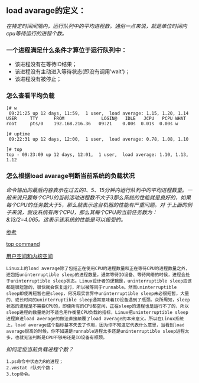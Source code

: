 ## load avarage的定义：
*在特定时间间隔内，运行队列中的平均进程数。通俗一点来说，就是单位时间内cpu等待运行的进程个数。*
### 一个进程满足什么条件才算位于运行队列中：

- 该进程没有在等待IO结果；
- 该进程没有主动进入等待状态(即没有调用'wait')；
- 该进程没有被停止；

### 怎么查看平均负载

    ]# w
     09:21:25 up 12 days, 11:59,  1 user,  load average: 1.15, 1.20, 1.14
    USER     TTY      FROM              LOGIN@   IDLE   JCPU   PCPU WHAT
    root     pts/0    192.168.216.36   09:21    0.00s  0.01s  0.00s w

    ]# uptime
     09:22:31 up 12 days, 12:00,  1 user,  load average: 0.78, 1.08, 1.10

    ]# top
    top - 09:23:09 up 12 days, 12:01,  1 user,  load average: 1.10, 1.13, 1.12

### 怎么根据load avarage判断当前系统的负载状况
*命令输出的最后内容表示在过去的1、5、15分钟内运行队列中的平均进程数量。一般来说只要每个CPU的当前活动进程数不大于3那么系统的性能就是良好的，如果每个CPU的任务数大于5，那么就表示这台机器的性能有严重问题。对 于上面的例子来说，假设系统有两个CPU，那么其每个CPU的当前任务数为：8.13/2=4.065。这表示该系统的性能是可以接受的。*

[参考](http://www.ruanyifeng.com/blog/2011/07/linux_load_average_explained.html)

[top command](https://www.lifewire.com/linux-top-command-2201163)

[用户空间和内核空间](http://www.ruanyifeng.com/blog/2016/12/user_space_vs_kernel_space.html)







    Linux上的load average除了包括正在使用CPU的进程数量和正在等待CPU的进程数量之外，还包括uninterruptible sleep的进程数量。通常等待IO设备、等待网络的时候，进程会处于uninterruptible sleep状态。Linux设计者的逻辑是，uninterruptible sleep应该都是很短暂的，很快就会恢复运行，所以被等同于runnable。然而uninterruptible sleep即使再短暂也是sleep，何况现实世界中uninterruptible sleep未必很短暂，大量的、或长时间的uninterruptible sleep通常意味着IO设备遇到了瓶颈。众所周知，sleep状态的进程是不需要CPU的，即使所有的CPU都空闲，正在sleep的进程也是运行不了的，所以sleep进程的数量绝对不适合用作衡量CPU负载的指标，Linux把uninterruptible sleep进程算进load average的做法直接颠覆了load average的本来意义。所以在Linux系统上，load average这个指标基本失去了作用，因为你不知道它代表什么意思，当看到load average很高的时候，你不知道是runnable进程太多还是uninterruptible sleep进程太多，也就无法判断是CPU不够用还是IO设备有瓶颈。
    

*如何定位当前负载进程个数？*

    1.ps命令中状态为R的进程；
    2.vmstat r队列个数；
    3.top命令。